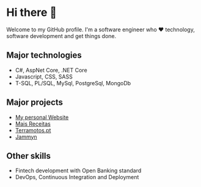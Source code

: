 # Hi there 👋

Welcome to my GitHub profile. I'm a software engineer who :heart: technology, software development and get things done.

## Major technologies

- C#, AspNet Core, .NET Core
- Javascript, CSS, SASS
- T-SQL, PL/SQL, MySql, PostgreSql, MongoDb

## Major projects

- [My personal Website](https://ricardocarneiro.pt/)
- [Mais Receitas](https://maisreceitas.pt/)
- [Terramotos.pt](https://terramotos.pt/)
- [Jammyn](https://jammyn.com/)

## Other skills

- Fintech development with Open Banking standard
- DevOps, Continuous Integration and Deployment
